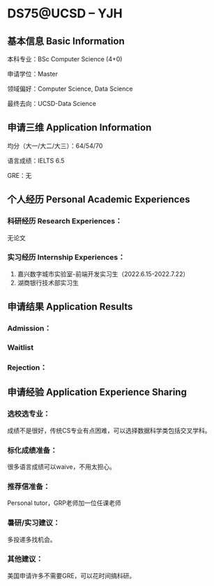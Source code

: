 # DS75@UCSD – YJH

## 基本信息 Basic Information

本科专业：BSc Computer Science (4+0)

申请学位：Master

领域偏好：Computer Science, Data Science

最终去向：UCSD-Data Science


## 申请三维 Application Information

均分（大一/大二/大三）：64/54/70

语言成绩：IELTS 6.5

GRE：无


## 个人经历 Personal Academic Experiences

### 科研经历 Research Experiences：

无论文

### 实习经历 Internship Experiences：

1. 嘉兴数字城市实验室-前端开发实习生（2022.6.15-2022.7.22）
2. 湖商银行技术部实习生





## 申请结果 Application Results

### Admission：

### Waitlist

### Rejection：



## 申请经验 Application Experience Sharing

### 选校选专业：

成绩不是很好，传统CS专业有点困难，可以选择数据科学类包括交叉学科。

### 标化成绩准备：

很多语言成绩可以waive，不用太担心。


### 推荐信准备：

Personal tutor，GRP老师加一位任课老师

### 暑研/实习建议：

多投递多找机会。

### 其他建议：

美国申请许多不需要GRE，可以花时间搞科研。